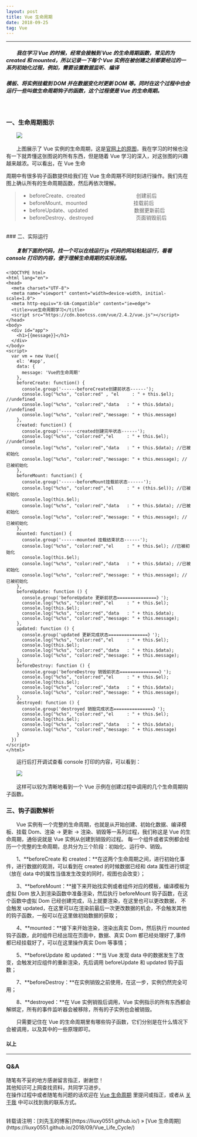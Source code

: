 ```yaml
---
layout: post
title: Vue 生命周期
date: 2018-09-25
tag: Vue
---
```


___
##### 　　我在学习 Vue 的时候，经常会接触到 Vue 的生命周期函数，常见的为 created 和 mounted，所以记录一下每个 Vue 实例在被创建之前都要经过的一系列初始化过程，例如，需要设置数据监听、编译

##### 模板、将实例挂载到 DOM 并在数据变化时更新 DOM 等。同时在这个过程中也会运行一些叫做生命周期钩子的函数，这个过程便是 Vue 的生命周期。

<br>

### 一、生命周期图示

　　![](/images/posts/Vue_Life_Cycle/lifecycle.png)

　　上图展示了 Vue 实例的生命周期，这是[官网上的原图](https://cn.vuejs.org/images/lifecycle.png)，我在学习的时候也没有一下就弄懂这张图说的所有东西，但是随着 Vue 学习的深入，对这张图的兴趣越来越浓。可以看出，在 Vue 生命

周期中有很多钩子函数提供给我们在 Vue 生命周期不同时刻进行操作。我们先在图上确认所有的生命周期函数，然后再依次理解。


>* beforeCreate、created　　　　　　　　　　创建前后
>* beforeMount、mounted　　　　　　　　　挂载前后
>* beforeUpdate、updated　　　　　　　　　数据更新前后
>* beforeDestroy、destroyed　　　　　　　　 页面销毁前后


<br>
### 二、实际运行

##### 　　复制下面的代码，找一个可以在线运行 js 代码的网站粘贴运行，看看 console 打印的内容，便于理解生命周期的实际流程。

    <!DOCTYPE html>
    <html lang="en">
    <head>
      <meta charset="UTF-8">
      <meta name="viewport" content="width=device-width, initial-scale=1.0">
      <meta http-equiv="X-UA-Compatible" content="ie=edge">
      <title>vue生命周期学习</title>
      <script src="https://cdn.bootcss.com/vue/2.4.2/vue.js"></script>
    </head>
    <body>
      <div id="app">
        <h1>{{message}}</h1>
      </div>
    </body>
    <script>
      var vm = new Vue({
        el: '#app',
        data: {
          message: 'Vue的生命周期'
        },
        beforeCreate: function() {
          console.group('------beforeCreate创建前状态------');
          console.log("%c%s", "color:red" , "el     : " + this.$el); //undefined
          console.log("%c%s", "color:red","data   : " + this.$data); //undefined 
          console.log("%c%s", "color:red","message: " + this.message) 
        },
        created: function() {
          console.group('------created创建完毕状态------');
          console.log("%c%s", "color:red","el     : " + this.$el); //undefined
          console.log("%c%s", "color:red","data   : " + this.$data); //已被初始化 
          console.log("%c%s", "color:red","message: " + this.message); //已被初始化
        },
        beforeMount: function() {
          console.group('------beforeMount挂载前状态------');
          console.log("%c%s", "color:red","el     : " + (this.$el)); //已被初始化
          console.log(this.$el);
          console.log("%c%s", "color:red","data   : " + this.$data); //已被初始化  
          console.log("%c%s", "color:red","message: " + this.message); //已被初始化  
        },
        mounted: function() {
          console.group('------mounted 挂载结束状态------');
          console.log("%c%s", "color:red","el     : " + this.$el); //已被初始化
          console.log(this.$el);    
          console.log("%c%s", "color:red","data   : " + this.$data); //已被初始化
          console.log("%c%s", "color:red","message: " + this.message); //已被初始化 
        },
        beforeUpdate: function () {
          console.group('beforeUpdate 更新前状态===============》');
          console.log("%c%s", "color:red","el     : " + this.$el);
          console.log(this.$el);   
          console.log("%c%s", "color:red","data   : " + this.$data); 
          console.log("%c%s", "color:red","message: " + this.message); 
        },
        updated: function () {
          console.group('updated 更新完成状态===============》');
          console.log("%c%s", "color:red","el     : " + this.$el);
          console.log(this.$el); 
          console.log("%c%s", "color:red","data   : " + this.$data); 
          console.log("%c%s", "color:red","message: " + this.message); 
        },
        beforeDestroy: function () {
          console.group('beforeDestroy 销毁前状态===============》');
          console.log("%c%s", "color:red","el     : " + this.$el);
          console.log(this.$el);    
          console.log("%c%s", "color:red","data   : " + this.$data); 
          console.log("%c%s", "color:red","message: " + this.message); 
        },
        destroyed: function () {
          console.group('destroyed 销毁完成状态===============》');
          console.log("%c%s", "color:red","el     : " + this.$el);
          console.log(this.$el);  
          console.log("%c%s", "color:red","data   : " + this.$data); 
          console.log("%c%s", "color:red","message: " + this.message)
        }
      })
    </script>
    </html>

　　运行后打开调试查看 console 打印的内容，可以看到：

　　![](/images/posts/Vue_Life_Cycle/console.png)

　　这样可以较为清晰地看到一个 Vue 示例在创建过程中调用的几个生命周期钩子函数。


### 三、钩子函数解析

　　Vue 实例有一个完整的生命周期，也就是从开始创建、初始化数据、编译模板、挂载 Dom、渲染 → 更新 → 渲染、销毁等一系列过程，我们称这是 Vue 的生命周期，通俗说就是 Vue 实例从创建到销毁的过程。
每一个组件或者实例都会经历一个完整的生命周期，总共分为三个阶段：初始化、运行中、销毁。

　　1、**beforeCreate 和 created：**在这两个生命周期之间，进行初始化事件，进行数据的观测，可以看到在 created 的时候数据已经和 data 属性进行绑定（放在 data 中的属性当值发生改变的同时，视图也会改变）；

　　3、**beforeMount：**接下来开始找实例或者组件对应的模板，编译模板为虚拟 Dom 放入到渲染函数中准备渲染，然后执行 beforeMount 钩子函数，在这个函数中虚拟 Dom 已经创建完成，马上就要渲染，在这里也可以更改数据，
不会触发 updated，在这里可以在渲染前最后一次更改数据的机会，不会触发其他的钩子函数，一般可以在这里做初始数据的获取；

　　4、**mounted：**接下来开始渲染，渲染出真实 Dom，然后执行 mounted 钩子函数，此时组件已经出现在页面中，数据、真实 Dom 都已经处理好了,事件都已经挂载好了，可以在这里操作真实 Dom 等事情；

　　5、**beforeUpdate 和 updated：**当 Vue 发现 data 中的数据发生了改变，会触发对应组件的重新渲染，先后调用 beforeUpdate 和 updated 钩子函数；

　　7、**beforeDestroy：**在实例销毁之前使用，在这一步，实例仍然完全可用；

　　8、**destroyed：**在 Vue 实例销毁后调用，Vue 实例指示的所有东西都会解绑定，所有的事件监听器会被移除，所有的子实例也会被销毁。

　　只需要记住在 Vue 的生命周期里有哪些钩子函数，它们分别是在什么情况下会被调用，以及其中的一些原理即可。


#### 以上

___
### Q&A

随笔有不妥的地方感谢留言指正，谢谢您！  
其他知识可上网查找资料，共同学习进步。  
在操作过程中或者随笔有问题的话欢迎在 [Vue 生命周期](https://liuxy0551.github.io/2018/09/Vue_Life_Cycle/) 里提问或指正，或者从 [关于我](https://liuxy0551.github.io/about/) 中可以找到我的联系方式。


<br>
转载请注明：[刘先玉的博客](https://liuxy0551.github.io/) » [Vue 生命周期](https://liuxy0551.github.io/2018/09/Vue_Life_Cycle/)
